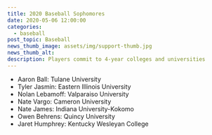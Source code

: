 ```yaml
---
title: 2020 Baseball Sophomores
date: 2020-05-06 12:00:00
categories:
  - baseball
post_topic: Baseball
news_thumb_image: assets/img/support-thumb.jpg
news_thumb_alt:
description: Players commit to 4-year colleges and universities
---
```


* Aaron Ball: Tulane University
* Tyler Jasmin: Eastern Illinois University
* Nolan Lebamoff: Valparaiso University
* Nate Vargo: Cameron University
* Nate James: Indiana University-Kokomo
* Owen Behrens: Quincy University
* Jaret Humphrey: Kentucky Wesleyan College

